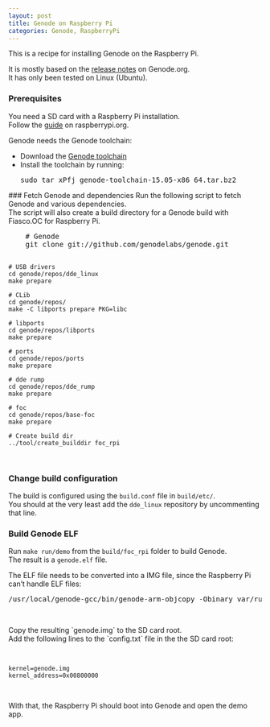 ```yaml
---
layout: post
title: Genode on Raspberry Pi
categories: Genode, RaspberryPi
---
```

This is a recipe for installing Genode on the Raspberry Pi.
<!--more-->
It is mostly based on the <a href='http://genode.org/documentation/release-notes/13.11#Raspberry_Pi'>release notes</a> on Genode.org.
<br>
It has only been tested on Linux (Ubuntu).

### Prerequisites
You need a SD card with a Raspberry Pi installation.<br>
Follow the <a href='https://www.raspberrypi.org/documentation/installation/installing-images/README.md'>guide</a> on raspberrypi.org.
<p>
Genode needs the Genode toolchain:

<ul>
	<li>Download the <a href='http://sourceforge.net/projects/genode/files/genode-toolchain/15.05/genode-toolchain-15.05-x86_64.tar.bz2/download'>Genode toolchain</a></li>
	<li>Install the toolchain by running:<br>
		<pre>sudo tar xPfj genode-toolchain-15.05-x86_64.tar.bz2</pre>
	</li>
</ul>
### Fetch Genode and dependencies
Run the following script to fetch Genode and various dependencies.<br>
The script will also create a build directory for a Genode build with Fiasco.OC for Raspberry Pi.
<p>
<pre>
	# Genode
	git clone git://github.com/genodelabs/genode.git

	# USB drivers
	cd genode/repos/dde_linux
	make prepare

	# CLib
	cd genode/repos/
	make -C libports prepare PKG=libc

	# libports
	cd genode/repos/libports
	make prepare

	# ports
	cd genode/repos/ports
	make prepare

	# dde rump
	cd genode/repos/dde_rump
	make prepare

	# foc
	cd genode/repos/base-foc
	make prepare

	# Create build dir
	../tool/create_builddir foc_rpi

</pre>

### Change build configuration
The build is configured using the <code>build.conf</code> file in <code>build/etc/</code>. <br>
You should at the very least add the <code>dde_linux</code> repository by uncommenting that line.

### Build Genode ELF
Run <code>make run/demo</code> from the <code>build/foc_rpi</code> folder to build  Genode.<br>
The result is a <code>genode.elf</code> file.
<p>
The ELF file needs to be converted into a IMG file, since the Raspberry Pi can’t handle ELF files:
</p>

<pre>/usr/local/genode-gcc/bin/genode-arm-objcopy -Obinary var/run/demo/image.elf genode.img</pre>
<br>
<p>
Copy the resulting `genode.img` to the SD card root.<br>
Add the following lines to the `config.txt` file in the the SD card root:
</p>
<pre>

	kernel=genode.img
	kernel_address=0x00800000

</pre>
<p>
With that, the Raspberry Pi should boot into Genode and open the demo app.
</p>